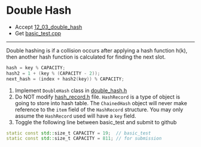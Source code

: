 # Double Hash

- Accept [12_03_double_hash](https://classroom.github.com/a/vlsjJCAk)
- Get [basic_test.cpp](basic_test.cpp)

---

Double hashing is if a collision occurs after applying a hash function h(k), then another hash function is calculated for finding the next slot.

```cpp
hash = key % CAPACITY;
hash2 = 1 + (key % (CAPACITY - 2));
next_hash = (index + hash2(key)) % CAPACITY;
```

1. Implement `DoubleHash` class in [double_hash.h](double_hash.h)
2. Do NOT modify [hash_record.h](hash_record.h) file. `HashRecord` is a type of object is going to store into hash table. The `ChainedHash` object will never make reference to the `item` field of the `HashRecord` structure. You may only assume the `HashRecord` used will have a `key` field.
3. Toggle the following line between basic_test and submit to github

```cpp
static const std::size_t CAPACITY = 19;  // basic_test
static const std::size_t CAPACITY = 811; // for submission
```

